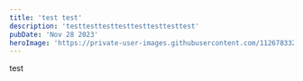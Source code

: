 ```yaml
---
title: 'test test'
description: 'testtesttesttesttesttesttesttest'
pubDate: 'Nov 28 2023'
heroImage: 'https://private-user-images.githubusercontent.com/112678332/251789468-636aadc8-adda-40e5-aa51-c19ce4d2a70c.png'
---
```


test
